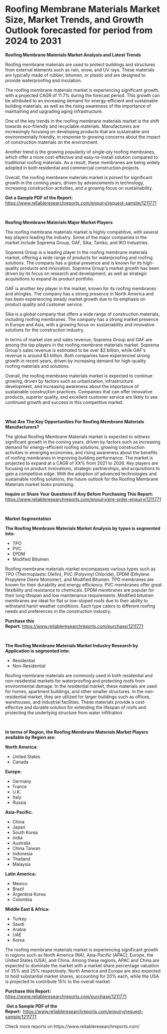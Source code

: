 <p><h1>Roofing Membrane Materials Market Size, Market Trends, and Growth Outlook forecasted for period from 2024 to 2031</h1></p><p><strong>Roofing Membrane Materials Market Analysis and Latest Trends</strong></p>
<p><p>Roofing membrane materials are used to protect buildings and structures from external elements such as rain, snow, and UV rays. These materials are typically made of rubber, bitumen, or plastic and are designed to provide waterproofing and insulation.</p><p>The roofing membrane materials market is experiencing significant growth, with a projected CAGR of 11.7% during the forecast period. This growth can be attributed to an increasing demand for energy-efficient and sustainable building materials, as well as the rising awareness of the importance of maintaining and upgrading aging infrastructure.</p><p>One of the key trends in the roofing membrane materials market is the shift towards eco-friendly and recyclable materials. Manufacturers are increasingly focusing on developing products that are sustainable and environmentally friendly, in response to growing concerns about the impact of construction materials on the environment.</p><p>Another trend is the growing popularity of single-ply roofing membranes, which offer a more cost-effective and easy-to-install solution compared to traditional roofing materials. As a result, these membranes are being widely adopted in both residential and commercial construction projects.</p><p>Overall, the roofing membrane materials market is poised for significant growth in the coming years, driven by advancements in technology, increasing construction activities, and a growing focus on sustainability.</p></p>
<p><strong>Get a Sample PDF of the Report:&nbsp;</strong> <a href="https://www.reliableresearchreports.com/enquiry/request-sample/1211771">https://www.reliableresearchreports.com/enquiry/request-sample/1211771</a></p>
<p>&nbsp;</p>
<p><strong>Roofing Membrane Materials Major Market Players</strong></p>
<p><p>The roofing membrane materials market is highly competitive, with several key players leading the industry. Some of the major companies in the market include Soprema Group, GAF, Sika, Tamko, and IKO Industries.</p><p>Soprema Group is a leading player in the roofing membrane materials market, offering a wide range of products for waterproofing and roofing solutions. The company has a global presence and is known for its high-quality products and innovation. Soprema Group's market growth has been driven by its focus on research and development, as well as strategic acquisitions to expand its product portfolio.</p><p>GAF is another key player in the market, known for its roofing membranes and shingles. The company has a strong presence in North America and has been experiencing steady market growth due to its emphasis on product quality and customer service.</p><p>Sika is a global company that offers a wide range of construction materials, including roofing membranes. The company has a strong market presence in Europe and Asia, with a growing focus on sustainability and innovative solutions for the construction industry.</p><p>In terms of market size and sales revenue, Soprema Group and GAF are among the top players in the roofing membrane materials market. Soprema Group's sales revenue is estimated to be over $2 billion, while GAF's revenue is around $3 billion. Both companies have experienced strong growth in recent years, driven by increasing demand for high-quality roofing materials and solutions.</p><p>Overall, the roofing membrane materials market is expected to continue growing, driven by factors such as urbanization, infrastructure development, and increasing awareness about the importance of sustainable construction practices. Companies that can offer innovative products, superior quality, and excellent customer service are likely to see continued growth and success in this competitive market.</p></p>
<p>&nbsp;</p>
<p><strong>What Are The Key Opportunities For Roofing Membrane Materials Manufacturers?</strong></p>
<p><p>The global Roofing Membrane Materials market is expected to witness significant growth in the coming years, driven by factors such as increasing demand for energy-efficient roofing solutions, growing construction activities in emerging economies, and rising awareness about the benefits of roofing membranes in improving building performance. The market is projected to expand at a CAGR of XX% from 2021 to 2026. Key players are focusing on product innovations, strategic partnerships, and acquisitions to gain a competitive edge. With the adoption of advanced technologies and sustainable roofing solutions, the future outlook for the Roofing Membrane Materials market looks promising.</p></p>
<p><strong>Inquire or Share Your Questions If Any Before Purchasing This Report:</strong> <a href="https://www.reliableresearchreports.com/enquiry/pre-order-enquiry/1211771">https://www.reliableresearchreports.com/enquiry/pre-order-enquiry/1211771</a></p>
<p>&nbsp;</p>
<p><strong>Market Segmentation</strong></p>
<p><strong>The Roofing Membrane Materials Market Analysis by types is segmented into:</strong></p>
<p><ul><li>TPO</li><li>PVC</li><li>EPDM</li><li>Modified Bitumen</li></ul></p>
<p><p>Roofing membrane materials market encompasses various types such as TPO (Thermoplastic Olefin), PVC (Polyvinyl Chloride), EPDM (Ethylene Propylene Diene Monomer), and Modified Bitumen. TPO membranes are known for their durability and energy efficiency. PVC membranes offer great flexibility and resistance to chemicals. EPDM membranes are popular for their long lifespan and low maintenance requirements. Modified bitumen membranes are ideal for flat or low-sloped roofs due to their ability to withstand harsh weather conditions. Each type caters to different roofing needs and preferences in the construction industry.</p></p>
<p><strong>Purchase this Report:&nbsp;</strong><a href="https://www.reliableresearchreports.com/purchase/1211771">https://www.reliableresearchreports.com/purchase/1211771</a></p>
<p>&nbsp;</p>
<p><strong>The Roofing Membrane Materials Market Industry Research by Application is segmented into:</strong></p>
<p><ul><li>Residential</li><li>Non-Residential</li></ul></p>
<p><p>Roofing membrane materials are commonly used in both residential and non-residential markets for waterproofing and protecting roofs from environmental damage. In the residential market, these materials are used for homes, apartment buildings, and other smaller structures. In the non-residential market, they are utilized for larger buildings such as offices, warehouses, and industrial facilities. These materials provide a cost-effective and durable solution for extending the lifespan of roofs and protecting the underlying structure from water infiltration.</p></p>
<p>&nbsp;</p>
<p><strong>In terms of Region, the Roofing Membrane Materials Market Players available by Region are:</strong></p>
<p>
    <p> <strong> North America: </strong>
        <ul>
            <li>United States</li>
            <li>Canada</li>
        </ul>
        </p> 
    <p> <strong> Europe: </strong>
        <ul>
            <li>Germany</li>
            <li>France</li>
            <li>U.K.</li>
            <li>Italy</li>
            <li>Russia</li>
        </ul>
        </p> 
    <p> <strong> Asia-Pacific: </strong>
        <ul>
            <li>China</li>
            <li>Japan</li>
            <li>South Korea</li>
            <li>India</li>
            <li>Australia</li>
            <li>China Taiwan</li>
            <li>Indonesia</li>
            <li>Thailand</li>
            <li>Malaysia</li>
        </ul>
        </p> 
    <p> <strong> Latin America: </strong>
        <ul>
            <li>Mexico</li>
            <li>Brazil</li>
            <li>Argentina Korea</li>
            <li>Colombia</li>
        </ul>
        </p> 
    <p> <strong> Middle East & Africa: </strong>
        <ul>
            <li>Turkey</li>
            <li>Saudi</li>
            <li>Arabia</li>
            <li>UAE</li>
            <li>Korea</li>
        </ul>
    </p>
    </p>
<p><p>The roofing membrane materials market is experiencing significant growth in regions such as North America (NA), Asia-Pacific (APAC), Europe, the United States (USA), and China. Among these regions, APAC and China are expected to dominate the market with a market share percentage valuation of 35% and 25% respectively. North America and Europe are also expected to hold substantial market shares, accounting for 20% each, while the USA is projected to contribute 15% to the overall market.</p></p>
<p><strong>Purchase this Report: </strong><a href="https://www.reliableresearchreports.com/purchase/1211771">https://www.reliableresearchreports.com/purchase/1211771</a></p>
<p>&nbsp;<strong>Get a Sample PDF of the Report:&nbsp;&nbsp;</strong><a href="https://www.reliableresearchreports.com/enquiry/request-sample/1211771">https://www.reliableresearchreports.com/enquiry/request-sample/1211771</a></p>
<p><strong></strong></p>
<p>Check more reports on https://www.reliableresearchreports.com/</p>